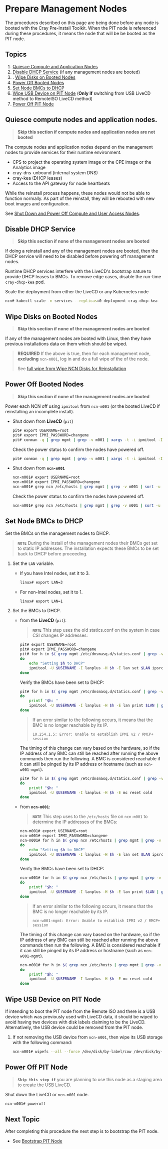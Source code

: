 # Prepare Management Nodes

The procedures described on this page are being done before any node is booted with the Cray Pre-Install Toolkit. When the PIT node is referenced during these procedures, it means the node that will be be booted as the PIT node.

## Topics

 1. [Quiesce Compute and Application Nodes](#quiesce_compute_and_application_nodes)
 1. [Disable DHCP Service](#disable_dhcp_service) (if any management nodes are booted)
 1. . [Wipe Disks on Booted Nodes](#wipe_disks_on_booted_nodes)
 1. [Power Off Booted Nodes](#power_off_booted_nodes)
 1. [Set Node BMCs to DHCP](#set_node_bmcs_to_dhcp)
 1. [Wipe USB Device on PIT Node](#wipe_usb_device_on_pit_node) (**Only if** switching from USB LiveCD method to RemoteISO LiveCD method)
 1. [Power Off PIT Node](#power_off_pit_node)

<a name="quiesce_compute_and_application_nodes"></a>
## Quiesce compute nodes and application nodes.

> **Skip this section if compute nodes and application nodes are not booted**

The compute nodes and application nodes depend on the management nodes to provide services for their runtime environment.

* CPS to project the operating system image or the CPE image or the Analytics image
* cray-dns-unbound (internal system DNS)
* cray-kea (DHCP leases)
* Access to the API gateway for node heartbeats

While the reinstall process happens, these nodes would not be able to function normally. As part of the reinstall, they will be rebooted with new boot images and configuration.

See [Shut Down and Power Off Compute and User Access Nodes](../operations/power_management/Shut_Down_and_Power_Off_Compute_and_User_Access_Nodes.md).

<a name="disable_dhcp_service"></a>
## Disable DHCP Service

> **Skip this section if none of the management nodes are booted**

If doing a reinstall and any of the management nodes are booted, then the DHCP service will need to be disabled before powering off management nodes.

Runtime DHCP services interfere with the LiveCD's bootstrap nature to provide DHCP leases to BMCs. To remove edge cases, disable the run-time `cray-dhcp-kea` pod.

Scale the deployment from either the LiveCD or any Kubernetes node

```bash
ncn# kubectl scale -n services --replicas=0 deployment cray-dhcp-kea
```

<a name="wipe_disks_on_booted_nodes"></a>
## Wipe Disks on Booted Nodes

> **Skip this section if none of the management nodes are booted**

If any of the management nodes are booted with Linux, then they have previous installations data on them which should be wiped.

>**REQUIRED** If the above is true, then for each management node, **excluding** `ncn-m001`, log in and do a full wipe of the of the node.
>
> See [full wipe from Wipe NCN Disks for Reinstallation](wipe_ncn_disks_for_reinstallation.md#full-wipe)

<a name="power_off_booted_nodes"></a>
## Power Off Booted Nodes

> **Skip this section if none of the management nodes are booted**

Power each NCN off using `ipmitool` from `ncn-m001` (or the booted LiveCD if reinstalling an incomplete install).

* Shut down from **LiveCD** (`pit`)

    ```bash
    pit# export USERNAME=root
    pit# export IPMI_PASSWORD=changeme
    pit# conman -q | grep mgmt | grep -v m001 | xargs -t -i ipmitool -I lanplus -U $USERNAME -E -H {} power off
    ```

    Check the power status to confirm the nodes have powered off.
    ```bash
    pit# conman -q | grep mgmt | grep -v m001 | xargs -t -i ipmitool -I lanplus -U $USERNAME -E -H {} power status
    ```

* Shut down from **`ncn-m001`**

    ```bash
    ncn-m001# export USERNAME=root
    ncn-m001# export IPMI_PASSWORD=changeme
    ncn-m001# grep ncn /etc/hosts | grep mgmt | grep -v m001 | sort -u | awk '{print $2}' | xargs -t -i ipmitool -I lanplus -U $USERNAME -E -H {} power off
    ```

    Check the power status to confirm the nodes have powered off.
    ```bash
    ncn-m001# grep ncn /etc/hosts | grep mgmt | grep -v m001 | sort -u | awk '{print $2}' | xargs -t -i ipmitool -I lanplus -U $USERNAME -E -H {} power status
    ```

<a name="set_node_bmcs_to_dhcp"></a>
## Set Node BMCs to DHCP

Set the BMCs on the management nodes to DHCP.
> **`NOTE`** During the install of the management nodes their BMCs get set to static IP addresses. The installation expects these BMCs to be set back to DHCP before proceeding.
   
1. Set the `LAN` variable.
    * If you have Intel nodes, set it to 3.
        ```bash
        linux# export LAN=3
        ```

    * For non-Intel nodes, set it to 1.
        ```bash
        linux# export LAN=1
        ```
1. Set the BMCs to DHCP.

    * from the **LiveCD** (`pit`):
        > **`NOTE`** This step uses the old statics.conf on the system in case CSI changes IP addresses:

        ```bash
        pit# export USERNAME=root
        pit# export IPMI_PASSWORD=changeme
        pit# for h in $( grep mgmt /etc/dnsmasq.d/statics.conf | grep -v m001 | awk -F ',' '{print $2}' )
        do
            echo "Setting $h to DHCP"
            ipmitool -U $USERNAME -I lanplus -H $h -E lan set $LAN ipsrc dhcp
        done
        ```

        Verify the BMCs have been set to DHCP:
        ```bash
        pit# for h in $( grep mgmt /etc/dnsmasq.d/statics.conf | grep -v m001 | awk -F ',' '{print $2}' )
        do
            printf "$h: "
            ipmitool -U $USERNAME -I lanplus -H $h -E lan print $LAN | grep Source
        done
        ```

        > If an error similar to the following occurs, it means that the BMC is no longer reachable by its IP.
        > ```
        > 10.254.1.5: Error: Unable to establish IPMI v2 / RMCP+ session
        > ```

        The timing of this change can vary based on the hardware, so if the IP address of any BMC can still be reached after running the above commands then run the following. A BMC is considered reachable if it can still be pinged by its IP address or hostname (such as `ncn-w001-mgmt`).

        ```bash
        pit# for h in $( grep mgmt /etc/dnsmasq.d/statics.conf | grep -v m001 | awk -F ',' '{print $2}' )
        do
            printf "$h: "
            ipmitool -U $USERNAME -I lanplus -H $h -E mc reset cold
        done
        ```

    * from **`ncn-m001`**:
        > **`NOTE`** This step uses to the `/etc/hosts` file on `ncn-m001` to determine the IP addresses of the BMCs:

        ```bash
        ncn-m001# export USERNAME=root
        ncn-m001# export IPMI_PASSWORD=changeme
        ncn-m001# for h in $( grep ncn /etc/hosts | grep mgmt | grep -v m001 | awk '{print $2}' )
        do
            echo "Setting $h to DHCP"
            ipmitool -U $USERNAME -I lanplus -H $h -E lan set $LAN ipsrc dhcp
        done
        ```

        Verify the BMCs have been set to DHCP:
        ```bash
        ncn-m001# for h in $( grep ncn /etc/hosts | grep mgmt | grep -v m001 | awk '{print $2}' )
        do
            printf "$h: "
            ipmitool -U $USERNAME -I lanplus -H $h -E lan print $LAN | grep Source
        done
        ```
        > If an error similar to the following occurs, it means that the BMC is no longer reachable by its IP.
        > ```
        > ncn-w001-mgmt: Error: Unable to establish IPMI v2 / RMCP+ session
        > ```

        The timing of this change can vary based on the hardware, so if the IP address of any BMC can still be reached after running the above commands then run the following. A BMC is considered reachable if it can still be pinged by its IP address or hostname (such as `ncn-w001-mgmt`).

        ```bash
        ncn-m001# for h in $( grep ncn /etc/hosts | grep mgmt | grep -v m001 | awk '{print $2}' )
        do
            printf "$h: "
            ipmitool -U $USERNAME -I lanplus -H $h -E mc reset cold
        done
        ```

<a name="wipe_usb_device_on_pit_node"></a>
## Wipe USB Device on PIT Node

If intending to boot the PIT node from the Remote ISO and there is a USB device which was previously used with LiveCD data, it should be wiped to avoid having two devices with disk labels claiming to be the LiveCD. Alternatively, the USB device could be removed from the PIT node.

1. If not removing the USB device from `ncn-m001`, then wipe its USB storage with the following command:
    
    ```bash
    ncn-m001# wipefs --all --force /dev/disk/by-label/cow /dev/disk/by-label/PITDATA /dev/disk/by-label/BOOT /dev/disk/by-label/CRAYLIVE
    ```

<a name="power_off_pit_node"></a>
## Power Off PIT Node

> **`Skip this step if`** you are planning to use this node as a staging area to create the USB LiveCD.

Shut down the LiveCD or `ncn-m001` node.
```bash
ncn-m001# poweroff
```

<a name="next-topic"></a>
## Next Topic

   After completing this procedure the next step is to bootstrap the PIT node.

   * See [Bootstrap PIT Node](index.md#bootstrap_pit_node)

